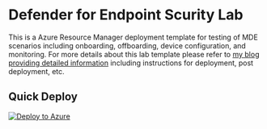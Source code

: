 # Defender for Endpoint Scurity Lab

This is a Azure Resource Manager deployment template for testing of MDE scenarios including onboarding, offboarding, device configuration, and monitoring. For more details about this lab template please refer to [my blog providing detailed information](https://davidmcwee.com/labs/mde/) including instructions for deployment, post deployment, etc.

## Quick Deploy

[![Deploy to Azure](https://aka.ms/deploytoazurebutton)](https://portal.azure.com/#create/Microsoft.Template/uri/https%3A%2F%2Fraw.githubusercontent.com%2Fdmcwee%2Flabs%2Fdev%2FMDELab%2Fazuredeploy.json)
